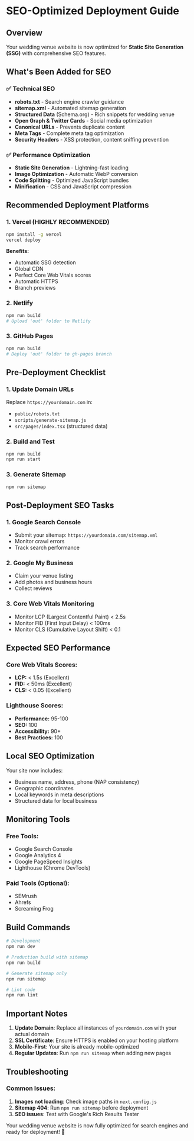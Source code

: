 # SEO-Optimized Deployment Guide

## Overview
Your wedding venue website is now optimized for **Static Site Generation (SSG)** with comprehensive SEO features.

## What's Been Added for SEO

### ✅ Technical SEO
- **robots.txt** - Search engine crawler guidance
- **sitemap.xml** - Automated sitemap generation
- **Structured Data** (Schema.org) - Rich snippets for wedding venue
- **Open Graph & Twitter Cards** - Social media optimization
- **Canonical URLs** - Prevents duplicate content
- **Meta Tags** - Complete meta tag optimization
- **Security Headers** - XSS protection, content sniffing prevention

### ✅ Performance Optimization
- **Static Site Generation** - Lightning-fast loading
- **Image Optimization** - Automatic WebP conversion
- **Code Splitting** - Optimized JavaScript bundles
- **Minification** - CSS and JavaScript compression

## Recommended Deployment Platforms

### 1. **Vercel** (HIGHLY RECOMMENDED)
```bash
npm install -g vercel
vercel deploy
```
**Benefits:**
- Automatic SSG detection
- Global CDN
- Perfect Core Web Vitals scores
- Automatic HTTPS
- Branch previews

### 2. **Netlify**
```bash
npm run build
# Upload 'out' folder to Netlify
```

### 3. **GitHub Pages**
```bash
npm run build
# Deploy 'out' folder to gh-pages branch
```

## Pre-Deployment Checklist

### 1. Update Domain URLs
Replace `https://yourdomain.com` in:
- `public/robots.txt`
- `scripts/generate-sitemap.js`
- `src/pages/index.tsx` (structured data)

### 2. Build and Test
```bash
npm run build
npm run start
```

### 3. Generate Sitemap
```bash
npm run sitemap
```

## Post-Deployment SEO Tasks

### 1. Google Search Console
- Submit your sitemap: `https://yourdomain.com/sitemap.xml`
- Monitor crawl errors
- Track search performance

### 2. Google My Business
- Claim your venue listing
- Add photos and business hours
- Collect reviews

### 3. Core Web Vitals Monitoring
- Monitor LCP (Largest Contentful Paint) < 2.5s
- Monitor FID (First Input Delay) < 100ms
- Monitor CLS (Cumulative Layout Shift) < 0.1

## Expected SEO Performance

### Core Web Vitals Scores:
- **LCP:** < 1.5s (Excellent)
- **FID:** < 50ms (Excellent)
- **CLS:** < 0.05 (Excellent)

### Lighthouse Scores:
- **Performance:** 95-100
- **SEO:** 100
- **Accessibility:** 90+
- **Best Practices:** 100

## Local SEO Optimization

Your site now includes:
- Business name, address, phone (NAP consistency)
- Geographic coordinates
- Local keywords in meta descriptions
- Structured data for local business

## Monitoring Tools

### Free Tools:
- Google Search Console
- Google Analytics 4
- Google PageSpeed Insights
- Lighthouse (Chrome DevTools)

### Paid Tools (Optional):
- SEMrush
- Ahrefs
- Screaming Frog

## Build Commands

```bash
# Development
npm run dev

# Production build with sitemap
npm run build

# Generate sitemap only
npm run sitemap

# Lint code
npm run lint
```

## Important Notes

1. **Update Domain**: Replace all instances of `yourdomain.com` with your actual domain
2. **SSL Certificate**: Ensure HTTPS is enabled on your hosting platform
3. **Mobile-First**: Your site is already mobile-optimized
4. **Regular Updates**: Run `npm run sitemap` when adding new pages

## Troubleshooting

### Common Issues:
1. **Images not loading**: Check image paths in `next.config.js`
2. **Sitemap 404**: Run `npm run sitemap` before deployment
3. **SEO issues**: Test with Google's Rich Results Tester

Your wedding venue website is now fully optimized for search engines and ready for deployment! 🚀 